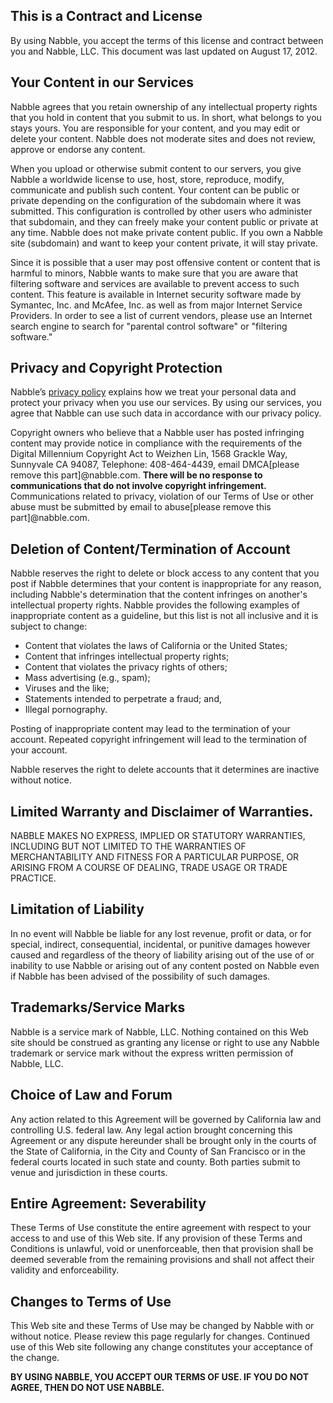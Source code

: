This is a Contract and License
------------------------------

By using Nabble, you accept the terms of this license and contract between you and Nabble, LLC. This document was last updated on August 17, 2012.

Your Content in our Services
----------------------------

Nabble agrees that you retain ownership of any intellectual property rights that you hold in content that you submit to us. In short, what belongs to you stays yours. You are responsible for your content, and you may edit or delete your content. Nabble does not moderate sites and does not review, approve or endorse any content.

When you upload or otherwise submit content to our servers, you give Nabble a worldwide license to use, host, store, reproduce, modify, communicate and publish such content. Your content can be public or private depending on the configuration of the subdomain where it was submitted. This configuration is controlled by other users who administer that subdomain, and they can freely make your content public or private at any time. Nabble does not make private content public. If you own a Nabble site (subdomain) and want to keep your content private, it will stay private.

Since it is possible that a user may post offensive content or content that is harmful to minors, Nabble wants to make sure that you are aware that filtering software and services are available to prevent access to such content. This feature is available in Internet security software made by Symantec, Inc. and McAfee, Inc. as well as from major Internet Service Providers. In order to see a list of current vendors, please use an Internet search engine to search for "parental control software" or "filtering software."

Privacy and Copyright Protection
--------------------------------

Nabble’s [privacy policy](http://www.nabble.com/PrivacyPolicy.jtp) explains how we treat your personal data and protect your privacy when you use our services. By using our services, you agree that Nabble can use such data in accordance with our privacy policy.

Copyright owners who believe that a Nabble user has posted infringing content may provide notice in compliance with the requirements of the Digital Millennium Copyright Act to Weizhen Lin, 1568 Grackle Way, Sunnyvale CA 94087, Telephone: 408-464-4439, email DMCA\[please remove this part\]@nabble.com. **There will be no response to communications that do not involve copyright infringement.** Communications related to privacy, violation of our Terms of Use or other abuse must be submitted by email to abuse\[please remove this part\]@nabble.com.

Deletion of Content/Termination of Account
------------------------------------------

Nabble reserves the right to delete or block access to any content that you post if Nabble determines that your content is inappropriate for any reason, including Nabble's determination that the content infringes on another's intellectual property rights. Nabble provides the following examples of inappropriate content as a guideline, but this list is not all inclusive and it is subject to change:

*   Content that violates the laws of California or the United States;
*   Content that infringes intellectual property rights;
*   Content that violates the privacy rights of others;
*   Mass advertising (e.g., spam);
*   Viruses and the like;
*   Statements intended to perpetrate a fraud; and,
*   Illegal pornography.

Posting of inappropriate content may lead to the termination of your account. Repeated copyright infringement will lead to the termination of your account.

Nabble reserves the right to delete accounts that it determines are inactive without notice.

Limited Warranty and Disclaimer of Warranties.
----------------------------------------------

NABBLE MAKES NO EXPRESS, IMPLIED OR STATUTORY WARRANTIES, INCLUDING BUT NOT LIMITED TO THE WARRANTIES OF MERCHANTABILITY AND FITNESS FOR A PARTICULAR PURPOSE, OR ARISING FROM A COURSE OF DEALING, TRADE USAGE OR TRADE PRACTICE.

Limitation of Liability
-----------------------

In no event will Nabble be liable for any lost revenue, profit or data, or for special, indirect, consequential, incidental, or punitive damages however caused and regardless of the theory of liability arising out of the use of or inability to use Nabble or arising out of any content posted on Nabble even if Nabble has been advised of the possibility of such damages.

Trademarks/Service Marks
------------------------

Nabble is a service mark of Nabble, LLC. Nothing contained on this Web site should be construed as granting any license or right to use any Nabble trademark or service mark without the express written permission of Nabble, LLC.

Choice of Law and Forum
-----------------------

Any action related to this Agreement will be governed by California law and controlling U.S. federal law. Any legal action brought concerning this Agreement or any dispute hereunder shall be brought only in the courts of the State of California, in the City and County of San Francisco or in the federal courts located in such state and county. Both parties submit to venue and jurisdiction in these courts.

Entire Agreement: Severability
------------------------------

These Terms of Use constitute the entire agreement with respect to your access to and use of this Web site. If any provision of these Terms and Conditions is unlawful, void or unenforceable, then that provision shall be deemed severable from the remaining provisions and shall not affect their validity and enforceability.

Changes to Terms of Use
-----------------------

This Web site and these Terms of Use may be changed by Nabble with or without notice. Please review this page regularly for changes. Continued use of this Web site following any change constitutes your acceptance of the change.

**BY USING NABBLE, YOU ACCEPT OUR TERMS OF USE. IF YOU DO NOT AGREE, THEN DO NOT USE NABBLE.**